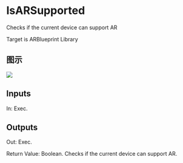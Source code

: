 # IsARSupported

Checks if the current device can support AR

Target is ARBlueprint Library

## 图示

![]($-20221218-17574043.png)

## Inputs

In: Exec.  

## Outputs

Out: Exec.

Return Value: Boolean. Checks if the current device can support AR.

